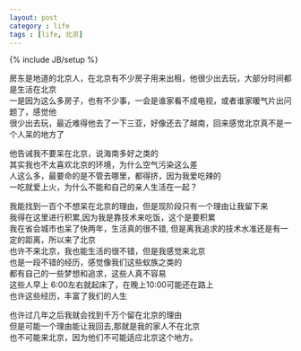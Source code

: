 ```yaml
---
layout: post
category : life
tags : [life, 北京]
---
```

{% include JB/setup %}

房东是地道的北京人，在北京有不少房子用来出租，他很少出去玩，大部分时间都是生活在北京  
一是因为这么多房子，也有不少事，一会是谁家看不成电视，或者谁家暖气片出问题了，感觉他  
很少出去玩，最近难得他去了一下三亚，好像还去了越南，回来感觉北京真不是一个人呆的地方了  


他告诫我不要呆在北京，说海南多好之类的  
其实我也不太喜欢北京的环境，为什么空气污染这么差    
人这么多，最要命的是不管去哪里，都得挤，因为我爱吃辣的  
一吃就爱上火，为什么不能和自己的亲人生活在一起？  


我能找到一百个不想呆在北京的理由，但是现阶段只有一个理由让我留下来  
我得在这里进行积累,因为我是靠技术来吃饭，这个是要积累  
我在省会城市也呆了快两年，生活真的很不错, 
但是离我追求的技术水准还是有一定的距离，所以来了北京  
也许不来北京，我也能生活的很不错，但是我感觉来北京  
也是一段不错的经历，感觉像我们这些蚁族之类的  
都有自己的一些梦想和追求，这些人真不容易  
这些人早上 6:00左右就起床了，在晚上10:00可能还在路上  
也许这些经历，丰富了我们的人生  

也许过几年之后我就会找到千万个留在北京的理由  
但是可能一个理由能让我回去,那就是我的家人不在北京  
也不可能来北京，因为他们不可能适应北京这个地方。

